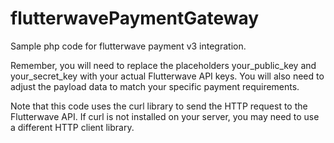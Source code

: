 # flutterwavePaymentGateway
Sample php code for flutterwave payment v3 integration.

Remember, you will need to replace the placeholders your_public_key and your_secret_key with your actual Flutterwave API keys. You will also need to adjust the payload data to match your specific payment requirements.

Note that this code uses the curl library to send the HTTP request to the Flutterwave API. If curl is not installed on your server, you may need to use a different HTTP client library.
